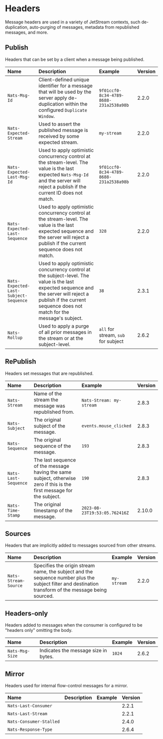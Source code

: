 # Headers

Message headers are used in a variety of JetStream contexts, such de-duplication, auto-purging of messages, metadata from republished messages, and more.

## Publish

Headers that can be set by a client when a message being published.

| Name                                  | Description                                                                                                                                                                                                       | Example                                | Version |
| :------------------------------------ | :---------------------------------------------------------------------------------------------------------------------------------------------------------------------------------------------------------------- | :------------------------------------- | :------ |
| `Nats-Msg-Id`                         | Client-defined unique identifier for a message that will be used by the server apply de-duplication within the configured `Duplicate Window`.                                                                     | `9f01ccf0-8c34-4789-8688-231a2538a98b` | 2.2.0   |
| `Nats-Expected-Stream`                | Used to assert the published message is received by some expected stream.                                                                                                                                         | `my-stream`                            | 2.2.0   |
| `Nats-Expected-Last-Msg-Id`           | Used to apply optimistic concurrency control at the stream-level. The value is the last expected `Nats-Msg-Id` and the server will reject a publish if the current ID does not match.                             | `9f01ccf0-8c34-4789-8688-231a2538a98b` | 2.2.0   |
| `Nats-Expected-Last-Sequence`         | Used to apply optimistic concurrency control at the stream-level. The value is the last expected sequence and the server will reject a publish if the current sequence does not match.                            | `328`                                  | 2.2.0   |
| `Nats-Expected-Last-Subject-Sequence` | Used to apply optimistic concurrency control at the subject-level. The value is the last expected sequence and the server will reject a publish if the current sequence does not match for the message's subject. | `38`                                   | 2.3.1   |
| `Nats-Rollup`                         | Used to apply a purge of all prior messages in the stream or at the subject-level.                                                                                                                                | `all` for stream, `sub` for subject    | 2.6.2   |

## RePublish

Headers set messages that are republished.

| Name                 | Description                                                                                                            | Example                       | Version |
| :------------------- | :--------------------------------------------------------------------------------------------------------------------- | :---------------------------- | :------ |
| `Nats-Stream`        | Name of the stream the message was republished from.                                                                   | `Nats-Stream: my-stream`      | 2.8.3   |
| `Nats-Subject`       | The original subject of the message.                                                                                   | `events.mouse_clicked`        | 2.8.3   |
| `Nats-Sequence`      | The original sequence of the message.                                                                                  | `193`                         | 2.8.3   |
| `Nats-Last-Sequence` | The last sequence of the message having the same subject, otherwise zero if this is the first message for the subject. | `190`                         | 2.8.3   |
| `Nats-Time-Stamp`    | The original timestamp of the message.                                                                                 | `2023-08-23T19:53:05.762416Z` | 2.10.0  |

## Sources

Headers that are implicitly added to messages sourced from other streams.

| Name                 | Description                                                                                                                                           | Example     | Version |
| :------------------- | :---------------------------------------------------------------------------------------------------------------------------------------------------- | :---------- | :------ |
| `Nats-Stream-Source` | Specifies the origin stream name, the subject and the sequence number plus the subject filter and destination transform of the message being sourced. | `my-stream` | 2.2.0   |

## Headers-only

Headers added to messages when the consumer is configured to be "headers only" omitting the body.

| Name            | Description                          | Example | Version |
| :-------------- | :----------------------------------- | :------ | :------ |
| `Nats-Msg-Size` | Indicates the message size in bytes. | `1024`  | 2.6.2   |

## Mirror

Headers used for internal flow-control messages for a mirror.

| Name                    | Description | Example | Version |
| :---------------------- | :---------- | :------ | :------ |
| `Nats-Last-Consumer`    |             |         | 2.2.1   |
| `Nats-Last-Stream`      |             |         | 2.2.1   |
| `Nats-Consumer-Stalled` |             |         | 2.4.0   |
| `Nats-Response-Type`    |             |         | 2.6.4   |
